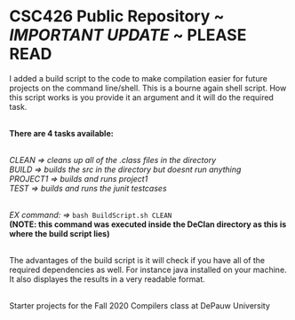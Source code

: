 # CSC426 Public Repository ~ ***IMPORTANT UPDATE*** ~ PLEASE READ 
I added a build script to the code to make compilation easier for future projects on the command line/shell. This is a bourne again shell script. How this script works is you provide it an argument and it will do the required task.<br><br>

**There are 4 tasks available:**<br><br>

*CLEAN => cleans up all of the .class files in the directory* <br>
*BUILD => builds the src in the directory but doesnt run anything*<br>
*PROJECT1 => builds and runs project1*<br>
*TEST => builds and runs the junit testcases*<br><br>

*EX command: =>* `bash BuildScript.sh CLEAN`<br>
**(NOTE: this command was executed inside the DeClan directory as this is where the build script lies)**<br><br>

The advantages of the build script is it will check if you have all of the required dependencies as well. For instance java installed on your machine. It also displayes the results in a very readable format.<br><br>

Starter projects for the Fall 2020 Compilers class at DePauw University
